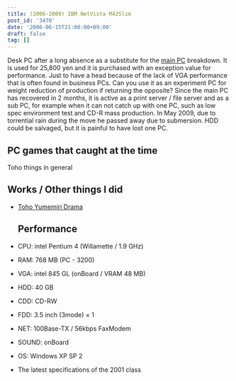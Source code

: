 ```yaml
---
title: (2006-2009) IBM NetVista M42Slim
post_id: '3470'
date: '2006-06-15T21:00:00+09:00'
draft: false
tag: []
---
```


Desk PC after a long absence as a substitute for the [main PC](/dynabook-sslx190) breakdown. It is used for 25,800 yen and it is purchased with an exception value for performance. Just to have a head because of the lack of VGA performance that is often found in business PCs. Can you use it as an experiment PC for weight reduction of production if returning the opposite? Since the main PC has recovered in 2 months, it is active as a print server / file server and as a sub PC, for example when it can not catch up with one PC, such as low spec environment test and CD-R mass production. In May 2009, due to torrential rain during the move he passed away due to submersion. HDD could be salvaged, but it is painful to have lost one PC.

## PC games that caught at the time

Toho things in general

## Works / Other things I did

*   [Toho Yumemiri Drama](/!/thC/)
    
    ## Performance
    
*   CPU: intel Pentium 4 (Willamette / 1.9 GHz)
    
*   RAM: 768 MB (PC - 3200)
*   VGA: intel 845 GL (onBoard / VRAM 48 MB)
*   HDD: 40 GB
*   CDD: CD-RW
*   FDD: 3.5 inch (3mode) × 1
*   NET: 100Base-TX / 56kbps FaxModem
*   SOUND: onBoard
*   OS: Windows XP SP 2
*   The latest specifications of the 2001 class